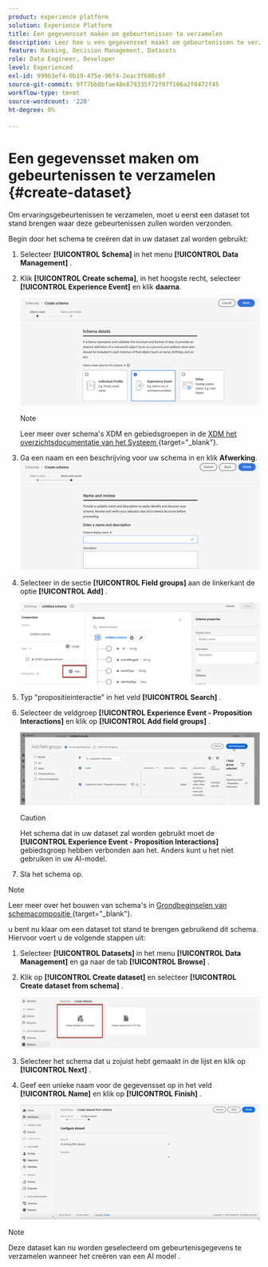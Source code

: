 ```yaml
---
product: experience platform
solution: Experience Platform
title: Een gegevensset maken om gebeurtenissen te verzamelen
description: Leer hoe u een gegevensset maakt om gebeurtenissen te verzamelen
feature: Ranking, Decision Management, Datasets
role: Data Engineer, Developer
level: Experienced
exl-id: 99963ef4-0b19-475e-96f4-2eac3f680c6f
source-git-commit: 9f77bb0bfae48e879335f72f07f106a2f0472f45
workflow-type: tm+mt
source-wordcount: '220'
ht-degree: 0%

---
```


# Een gegevensset maken om gebeurtenissen te verzamelen {#create-dataset}

Om ervaringsgebeurtenissen te verzamelen, moet u eerst een dataset tot stand brengen waar deze gebeurtenissen zullen worden verzonden.

Begin door het schema te creëren dat in uw dataset zal worden gebruikt:

1. Selecteer **[!UICONTROL Schema]** in het menu **[!UICONTROL Data Management]** .

1. Klik **[!UICONTROL Create schema]**, in het hoogste recht, selecteer **[!UICONTROL Experience Event]** en klik **daarna**.

   ![](../../offers/assets/ai-ranking-xdm-event.png)

   >[!NOTE]
   >
   >Leer meer over schema&#39;s XDM en gebiedsgroepen in de [ XDM het overzichtsdocumentatie van het Systeem ](https://experienceleague.adobe.com/docs/experience-platform/xdm/home.html?lang=nl){target="_blank"}.

1. Ga een naam en een beschrijving voor uw schema in en klik **Afwerking**.
   ![](../../offers/assets/ai-ranking-xdm-event-2.png)

1. Selecteer in de sectie **[!UICONTROL Field groups]** aan de linkerkant de optie **[!UICONTROL Add]** .

   ![](../../offers/assets/ai-ranking-fields-groups.png)

1. Typ &quot;propositieinteractie&quot; in het veld **[!UICONTROL Search]** .

1. Selecteer de veldgroep **[!UICONTROL Experience Event - Proposition Interactions]** en klik op **[!UICONTROL Add field groups]** .

   ![](../../offers/assets/ai-ranking-add-field-group.png)

   >[!CAUTION]
   >
   >Het schema dat in uw dataset zal worden gebruikt moet de **[!UICONTROL Experience Event - Proposition Interactions]** gebiedsgroep hebben verbonden aan het. Anders kunt u het niet gebruiken in uw AI-model.

1. Sla het schema op.

>[!NOTE]
>
>Leer meer over het bouwen van schema&#39;s in [ Grondbeginselen van schemacompositie ](https://experienceleague.adobe.com/docs/experience-platform/xdm/schema/composition.html?lang=nl-NL#understanding-schemas){target="_blank"}.

u bent nu klaar om een dataset tot stand te brengen gebruikend dit schema. Hiervoor voert u de volgende stappen uit:

1. Selecteer **[!UICONTROL Datasets]** in het menu **[!UICONTROL Data Management]** en ga naar de tab **[!UICONTROL Browse]** .

1. Klik op **[!UICONTROL Create dataset]** en selecteer **[!UICONTROL Create dataset from schema]** .

   ![](../../offers/assets/ai-ranking-create-dataset-from-schema.png)

1. Selecteer het schema dat u zojuist hebt gemaakt in de lijst en klik op **[!UICONTROL Next]** .

1. Geef een unieke naam voor de gegevensset op in het veld **[!UICONTROL Name]** en klik op **[!UICONTROL Finish]** .

   ![](../../offers/assets/ai-ranking-dataset-name.png)

>[!NOTE]
>
>Deze dataset kan nu worden geselecteerd om gebeurtenisgegevens te verzamelen wanneer het creëren van een AI model <!--add link to Creat AI models section-->.
